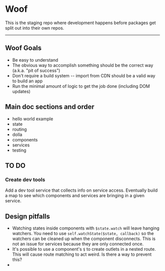 # Woof

This is the staging repo where development happens before packages get split out into their own repos.

---

## Woof Goals

- Be easy to understand
- The obvious way to accomplish something should be the correct way (a.k.a. "pit of success")
- Don't require a build system -- import from CDN should be a valid way to build an app
- Run the minimal amount of logic to get the job done (including DOM updates)

## Main doc sections and order

- hello world example
- state
- routing
- dolla
- components
- services
- testing

## TO DO

### Create dev tools

Add a dev tool service that collects info on service access. Eventually build a map to see which components and services are bringing in a given service.

## Design pitfalls

- Watching states inside components with `$state.watch` will leave hanging watchers. You need to use `self.watchState($state, callback)` so the watchers can be cleaned up when the component disconnects. This is not an issue for services because they are only connected once.
- It's possible to use a component's `$` to create outlets in a nested route. This will cause route matching to act weird. Is there a way to prevent this?
-

